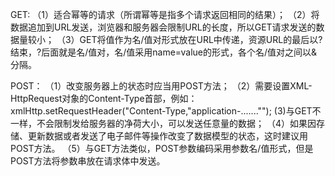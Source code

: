 GET:
（1）适合幂等的请求（所谓幂等是指多个请求返回相同的结果）；
（2）将数据追加到URL发送，浏览器和服务器会限制URL的长度，所以GET请求发送的数据量较小；
（3）GET将值作为名/值对形式放在URL中传递，资源URL的最后以?结束，?后面就是名/值对，名/值采用name=value的形式，各个名/值对之间以&分隔。

POST：
（1）改变服务器上的状态时应当用POST方法；
（2）需要设置XML-HttpRequest对象的Content-Type首部，例如：xmlHttp.setRequestHeader("Content-Type,"application-......."");
  (3)与GET不一样，不会限制发给服务器的净荷大小，可以发送任意量的数据；
（4）如果因存储、更新数据或者发送了电子邮件等操作改变了数据模型的状态，这时建议用POST方法。
（5）与GET方法类似，POST参数编码采用参数名/值形式，但是POST方法将参数串放在请求体中发送。